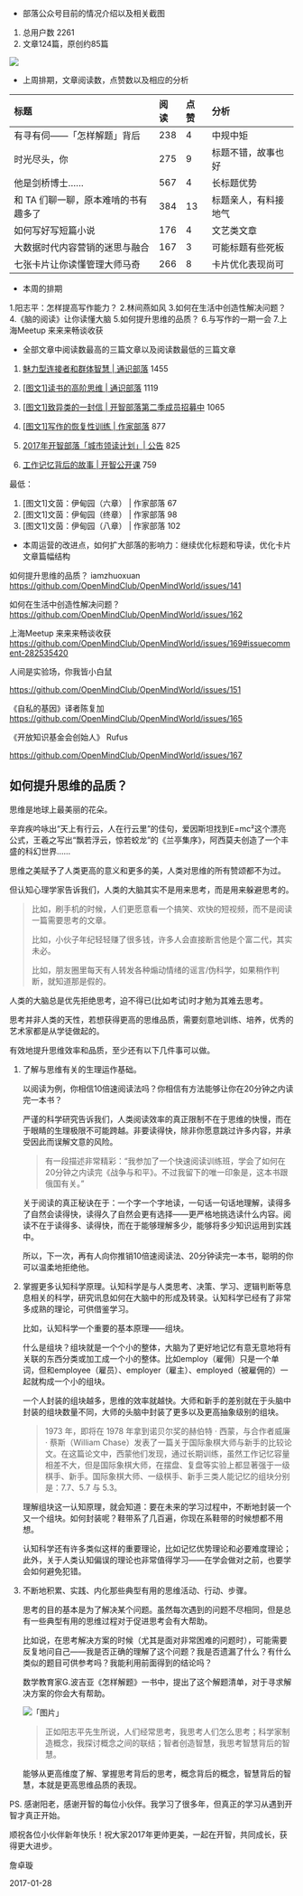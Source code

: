 - 部落公众号目前的情况介绍以及相关截图


1. 总用户数 2261
2. 文章124篇，原创约85篇

![](http://i.imgur.com/gIFFD0H.png)

- 上周排期，文章阅读数，点赞数以及相应的分析


| 标题 | 阅读 | 点赞 | 分析 |
| :-- | :-- | :-- | :-- |
| 有寻有伺——「怎样解题」背后   |238  | 4 | 中规中矩 |
| 时光尽头，你|275  | 9 | 标题不错，故事也好 |
| 他是剑桥博士……  | 567 | 4 | 长标题优势 |
| 和 TA 们聊一聊，原本难啃的书有趣多了 | 384 | 13 | 标题亲人，有料接地气 |
| 如何写好写短篇小说 |176| 4 | 文艺类文章 |
| 大数据时代内容营销的迷思与融合 | 167 | 3 | 可能标题有些死板 |
|  七张卡片让你读懂管理大师马奇 |266| 8 |卡片优化表现尚可|



- 本周的排期

1.阳志平：怎样提高写作能力？
2.林间燕如风
3.如何在生活中创造性解决问题？
4.《脑的阅读》让你读懂大脑
5.如何提升思维的品质？
6.与写作的一期一会
7.上海Meetup 来来来畅谈收获

- 全部文章中阅读数最高的三篇文章以及阅读数最低的三篇文章


1. [魅力型连接者和群体智慧 | 通识部落](http://mp.weixin.qq.com/s?__biz=MzI1NjQ5NzM2Ng==&mid=2247483709&idx=1&sn=dfecdb772f9570223d79405fe63478fe) 1455
2. [[图文1]读书的高阶思维 | 通识部落](http://mp.weixin.qq.com/s?__biz=MzI1NjQ5NzM2Ng==&mid=2247483689&idx=1&sn=ae71163c1580d1dae9730547ae10f6a7) 1119

3. [[图文1]致异类的一封信 | 开智部落第二季成员招募中](http://mp.weixin.qq.com/s?__biz=MzI1NjQ5NzM2Ng==&mid=2247483930&idx=1&sn=4706ecfe48b2f46e54e3026cdfcd6f26) 1065
4. [[图文1]写作的恢复性训练 | 作家部落](http://mp.weixin.qq.com/s?__biz=MzI1NjQ5NzM2Ng==&mid=2247483685&idx=1&sn=0197fdb44ea8e2c3586b75cff0f537b5) 877
3. [2017年开智部落「城市领读计划」| 公告](http://mp.weixin.qq.com/s?__biz=MzI1NjQ5NzM2Ng==&mid=2247484398&idx=1&sn=404cd1a763508f56b06501b7981a2510) 825
4. [工作记忆背后的故事 | 开智公开课](http://mp.weixin.qq.com/s?__biz=MzI1NjQ5NzM2Ng==&mid=2247483900&idx=1&sn=d6518625d2ccda837b2397c0f0616d85) 759

最低：

1. [图文1]文茵：伊甸园（六章） | 作家部落 67
2. [图文1]文茵：伊甸园（终章） | 作家部落 98
3. [图文1]文茵：伊甸园（八章） | 作家部落 102


- 本周运营的改进点，如何扩大部落的影响力：继续优化标题和导读，优化卡片文章篇幅结构







如何提升思维的品质？
iamzhuoxuan https://github.com/OpenMindClub/OpenMindWorld/issues/141



如何在生活中创造性解决问题？
https://github.com/OpenMindClub/OpenMindWorld/issues/162




上海Meetup 来来来畅谈收获
https://github.com/OpenMindClub/OpenMindWorld/issues/169#issuecomment-282535420




人间是实验场，你我皆小白鼠

https://github.com/OpenMindClub/OpenMindWorld/issues/151



《自私的基因》译者陈复加
https://github.com/OpenMindClub/OpenMindWorld/issues/165


《开放知识基金会创始人》 Rufus

https://github.com/OpenMindClub/OpenMindWorld/issues/167




## 如何提升思维的品质？

思维是地球上最美丽的花朵。

辛弃疾吟咏出“天上有行云，人在行云里”的佳句，爱因斯坦找到E=mc²这个漂亮公式，王羲之写出“飘若浮云，惊若蛟龙”的《兰亭集序》，阿西莫夫创造了一个丰盛的科幻世界……

思维之美赋予了人类更高的意义和更多的美，人类对思维的所有赞颂都不为过。

但认知心理学家告诉我们，人类的大脑其实不是用来思考，而是用来躲避思考的。

> 比如，刷手机的时候，人们更愿意看一个搞笑、欢快的短视频，而不是阅读一篇需要思考的文章。
>
> 比如，小伙子年纪轻轻赚了很多钱，许多人会直接断言他是个富二代，其实未必。
>
> 比如，朋友圈里每天有人转发各种煽动情绪的谣言/伪科学，如果稍作判断，就知道那是假的。

人类的大脑总是优先拒绝思考，迫不得已(比如考试)时才勉为其难去思考。

思考并非人类的天性，若想获得更高的思维品质，需要刻意地训练、培养，优秀的艺术家都是从学徒做起的。

有效地提升思维效率和品质，至少还有以下几件事可以做。

1. 了解与思维有关的生理运作基础。

   以阅读为例，你相信10倍速阅读法吗？你相信有方法能够让你在20分钟之内读完一本书？

   严谨的科学研究告诉我们，人类阅读效率的真正限制不在于思维的快慢，而在于眼睛的生理极限不可能跨越。非要读得快，除非你愿意跳过许多内容，并承受因此而误解文意的风险。

   > 有一段描述非常精彩：“我参加了一个快速阅读训练班，学会了如何在20分钟之内读完《战争与和平》。不过我留下的唯一印象是，这本书跟俄国有关。”

   关于阅读的真正秘诀在于：一个字一个字地读，一句话一句话地理解，读得多了自然会读得快，读得久了自然会更有选择——更严格地挑选读什么内容。阅读不在于读得多、读得快，而在于能够理解多少，能够将多少知识运用到实践中。

   所以，下一次，再有人向你推销10倍速阅读法、20分钟读完一本书，聪明的你可以温柔地拒绝他。

2. 掌握更多认知科学原理。认知科学是与人类思考、决策、学习、逻辑判断等息息相关的科学，研究讯息如何在大脑中的形成及转录。认知科学已经有了非常多成熟的理论，可供借鉴学习。

   比如，认知科学一个重要的基本原理——组块。

   什么是组块？组块就是一个个小的整体，大脑为了更好地记忆有意无意地将有关联的东西分类或加工成一个小的整体。比如employ（雇佣）只是一个单词，但和employee（雇员）、employer（雇主）、employed（被雇佣的）一起就构成一个小的组块。

   一个人封装的组块越多，思维的效率就越快。大师和新手的差别就在于头脑中封装的组块数量不同，大师的头脑中封装了更多以及更高抽象级别的组块。

   >1973 年，即将在 1978 年拿到诺贝尔奖的赫伯特 · 西蒙，与合作者威廉 · 蔡斯（William Chase）发表了一篇关于国际象棋大师与新手的比较论文。在这篇论文中，西蒙他们发现，通过长期训练，虽然工作记忆容量相差不大，但是国际象棋大师，在摆盘、复盘等实验上都显著强于一级棋手、新手。国际象棋大师、一级棋手、新手三类人能记忆的组块分别是：7.7、5.7 与 5.3。

   理解组块这一认知原理，就会知道：要在未来的学习过程中，不断地封装一个又一个组块。如何封装呢？鞋带系了几百遍，你现在系鞋带的时候想都不用想。

   认知科学还有许多类似这样的重要理论，比如记忆优势理论和必要难度理论；此外，关于人类认知偏误的理论也非常值得学习——在学会做对之前，也要学会如何避免犯错。

3. 不断地积累、实践、内化那些典型有用的思维活动、行动、步骤。

   思考的目的基本是为了解决某个问题。虽然每次遇到的问题不尽相同，但是总有一些典型有用的思维过程对于促进思考会有大帮助。

   比如说，在思考解决方案的时候（尤其是面对非常困难的问题时），可能需要反复地问自己——我是否正确的理解了这个问题？我是否遗漏了什么？有什么类似的题目可供参考吗？我能利用前面得到的结论吗？

   数学教育家G.波吉亚《怎样解题》一书中，提出了这个解题清单，对于寻求解决方案的你会大有帮助。

   ![「图片」](http://atth.jzb.com/forum/201312/29/191509wul6vbjp5clw57wb.jpg)

   > 正如阳志平先生所说，人们经常思考，我思考人们怎么思考；科学家制造概念，我探讨概念之间的联结；智者创造智慧，我思考智慧背后的智慧。

   能够从更高维度了解、掌握思考背后的思考，概念背后的概念，智慧背后的智慧，本就是更高思维品质的表现。

PS. 感谢阳老，感谢开智的每位小伙伴。我学习了很多年，但真正的学习从遇到开智才真正开始。

顺祝各位小伙伴新年快乐！祝大家2017年更帅更美，一起在开智，共同成长，获得更大进步。

詹卓璇

2017-01-28